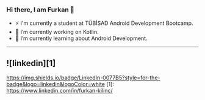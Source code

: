 ### Hi there, I am Furkan 👋


- ⚡ I'm currently a student at TÜBİSAD Android Development Bootcamp.
- 🔭 I’m currently working on Kotlin.
- 🌱 I’m currently learning about Android Development.

 ---
![linkedin][1]
---
https://img.shields.io/badge/LinkedIn-0077B5?style=for-the-badge&logo=linkedin&logoColor=white
[1]: https://www.linkedin.com/in/furkan-kilinc/
<!--
**frknklnc/frknklnc** is a ✨ _special_ ✨ repository because its `README.md` (this file) appears on your GitHub profile.

Here are some ideas to get you started:

- 🔭 I’m currently working on ...
- 🌱 I’m currently learning ...
- 👯 I’m looking to collaborate on ...
- 🤔 I’m looking for help with ...
- 💬 Ask me about ...
- 📫 How to reach me: ...
- 😄 Pronouns: ...
- ⚡ Fun fact: ...
-->
